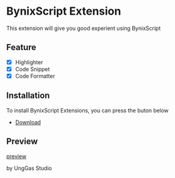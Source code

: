 # BynixScript Extension
This extension will give you good experient using BynixScript
## Feature
- [x] Highlighter
- [x] Code Snippet
- [x] Code Formatter
## Installation
To install BynixScript Extensions, you can press the buton below
- [Download](https://marketplace.visualstudio.com/item?itemName=UngGasStudio.BynixScript-Extension)
## Preview
[preview](preview.gif)

by UngGas Studio